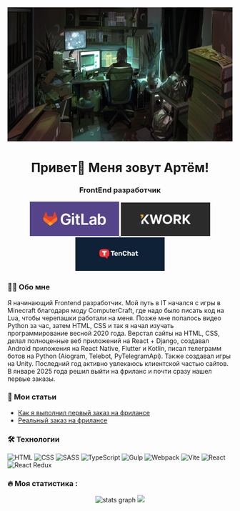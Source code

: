 
<div id="header" align="center">
  <img width="600" height="300" src="./images/intro.png">
  <h1>Привет👋 Меня зовут Артём!</h1>
  <h3>FrontEnd разработчик</h3>
</div>

<div id="socials" align="center">
  <a href="https://gitlab.com/sweetconsole" target="_blank">
    <img src="./images/gitlab.jpg" alt="GitLab" width="200">
  </a>
  <a href="https://kwork.ru/user/sweetconsole" target="_black">
    <img src="./images/kwork.png" alt="Kwork" width="200">
  </a>
  <a href="https://tenchat.ru/sweetconsole" target="_black">
    <img src="./images/tenchat.jpg" alt="TenChat" width="200">
  </a>
</div>

###

<h3 align="left">👩‍💻  Обо мне</h3>

<p align="left">Я начинающий Frontend разработчик. Мой путь в IT начался с игры в Minecraft благодаря моду ComputerCraft, где надо было писать код на Lua, чтобы черепашки работали на меня. Позже мне попалось видео Python за час, затем HTML, CSS и так я начал изучать программирование весной 2020 года. Верстал сайты на HTML, CSS, делал полноценные веб приложений на React + Django, создавал Android приложения на React Native, Flutter и Kotlin, писал телеграмм ботов на Python (Aiogram, Telebot, PyTelegramApi). Также создавал игры на Unity. Последний год активно увлекаюсь клиентской частью сайтов. В январе 2025 года решил выйти на фриланс и почти сразу нашел первые заказы.</p>

###

<h3 align="left">📕 Мои статьи</h3>

- [Как я выполнил первый заказ на фрилансе](https://tenchat.ru/media/3027986-kak-ya-vypolnil-perviy-zakaz-na-frilanse)
- [Реальный заказ на фрилансе](https://tenchat.ru/media/3031109-realniy-zakaz-na-frilanse)

###

<h3 align="left">🛠 Технологии</h3>

<div id="steck" align="left">
  <img src="https://cdn.jsdelivr.net/gh/devicons/devicon@latest/icons/html5/html5-original.svg" width="60" height="60" alt="HTML" />
  <img src="https://cdn.jsdelivr.net/gh/devicons/devicon@latest/icons/css3/css3-original.svg" width="60" height="60" alt="CSS" />
  <img src="https://cdn.jsdelivr.net/gh/devicons/devicon@latest/icons/sass/sass-original.svg" width="60" height="60" alt="SASS" />
  <img src="https://cdn.jsdelivr.net/gh/devicons/devicon@latest/icons/typescript/typescript-original.svg" width="60" height="60" alt="TypeScript" />
  <img src="https://cdn.jsdelivr.net/gh/devicons/devicon@latest/icons/gulp/gulp-plain.svg" width="60" height="60" alt="Gulp" />
  <img src="https://cdn.jsdelivr.net/gh/devicons/devicon@latest/icons/webpack/webpack-original.svg" width="60" height="60" alt="Webpack" />
  <img src="https://cdn.jsdelivr.net/gh/devicons/devicon@latest/icons/vitejs/vitejs-original.svg" width="60" height="60" alt="Vite" />
  <img src="https://cdn.jsdelivr.net/gh/devicons/devicon@latest/icons/react/react-original.svg" width="60" height="60" alt="React" />
  <img src="https://cdn.jsdelivr.net/gh/devicons/devicon@latest/icons/redux/redux-original.svg" width="60" height="60" alt="React Redux" />
</div>

###

<h3 align="left">🔥   Моя статистика :</h3>

<div align="center">
  <img src="https://github-readme-stats.vercel.app/api?username=sweetconsole" alt="stats graph" height="150px" />
  <img src="https://github-readme-stats.vercel.app/api/top-langs/?username=sweetconsole&layout=compact" height="150px" />
</div>
